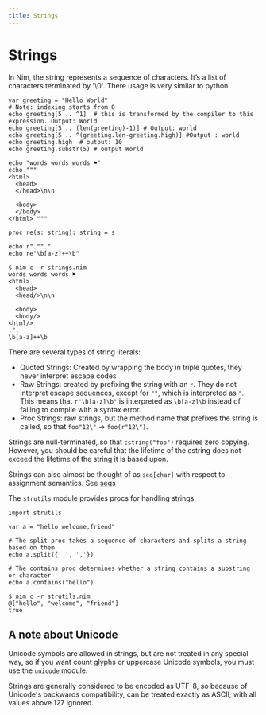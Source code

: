 ```yaml
---
title: Strings
---
```

# Strings
In Nim, the string represents a sequence of characters. It’s a list of characters terminated by '\0'. There usage is very similar to python

``` nimrod
var greeting = "Hello World"
# Note: indexing starts from 0
echo greeting[5 .. ^1]  # this is transformed by the compiler to this expression. Output: World
echo greeting[5 .. (len(greeting)-1)] # Output: world
echo greeting[5 .. ^(greeting.len-greeting.high)] #Output : world
echo greeting.high  # output: 10
echo greeting.substr(5) # output World
```

``` nimrod
echo "words words words ⚑"
echo """
<html>
  <head>
  </head>\n\n

  <body>
  </body>
</html> """

proc re(s: string): string = s

echo r".""."
echo re"\b[a-z]++\b"
```
``` console
$ nim c -r strings.nim
words words words ⚑
<html>
  <head>
  <head/>\n\n

  <body>
  <body/>
<html/>
.".
\b[a-z]++\b
```

There are several types of string literals:

 - Quoted Strings: Created by wrapping the body in triple quotes, they never interpret escape codes
 - Raw Strings: created by prefixing the string with an `r`. They do not interpret escape sequences, except for `""`, which is interpreted as `"`. This means that `r"\b[a-z]\b"` is interpreted as `\b[a-z]\b` instead of failing to compile with a syntax error.
 - Proc Strings: raw strings, but the method name that prefixes the string is called, so that `foo"12\"` -> `foo(r"12\")`.

Strings are null-terminated, so that `cstring("foo")` requires zero copying. However, you should be careful that the lifetime of the cstring does not exceed the lifetime of the string it is based upon.

Strings can also almost be thought of as `seq[char]` with respect to assignment semantics. See [seqs][]

[seqs]: /seqs/#immutability

The `strutils` module provides procs for handling strings.

``` nimrod
import strutils

var a = "hello welcome,friend"

# The split proc takes a sequence of characters and splits a string based on them
echo a.split({' ', ','})

# The contains proc determines whether a string contains a substring or character
echo a.contains("hello")

```

``` console
$ nim c -r strutils.nim
@["hello", "welcome", "friend"]
true
```

## A note about Unicode
Unicode symbols are allowed in strings, but are not treated in any special way, so if you want count glyphs or uppercase Unicode symbols, you must use the `unicode` module.

Strings are generally considered to be encoded as UTF-8, so because of Unicode's backwards compatibility, can be treated exactly as ASCII, with all values above 127 ignored.
